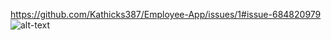 https://github.com/Kathicks387/Employee-App/issues/1#issue-684820979
![alt-text](https://github.com/Kathicks387/Employee-App/blob/master/Employee-App%20(2).gif)
